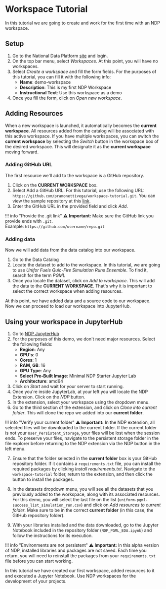 # Workspace Tutorial

In this tutorial we are going to create and work for the first time with an NDP workspace. 

## Setup

1. Go to the National Data Platform [site](https://nationaldataplatform.org/) and login.
2. On the top bar menu, select *Workspaces*. At this point, you will have no workspaces. 
3. Select *Create a workspace* and fill the form fields. For the purposes of this tutorial, you can fill it with the following info:
    - **Name**: demo-workspace
    - **Description**: This is my first NDP Workspace
    - **Instructional Text**: Use this workspace as a demo
4. Once you fill the form, click on *Open new workspace*. 

## Adding Resources

When a new workspace is launched, it automatically becomes the **current workspace**. All resources added from the catalog will be associated with this active workspace. If you have multiple workspaces, you can switch the **current workspace** by selecting the *Switch* button in the workspace box of the desired workspace. This will designate it as the **current workspace** moving forward.

### Adding GitHub URL

The first resource we'll add to the workspace is a GitHub repository.

1. Click on the **CURRENT WORKSPACE** box.
2. Select Add a GitHub URL. For this tutorial, use the following URL: `https://github.com/pramonettivega/workspace-tutorial.git`. You can view the sample repository at this [link](https://github.com/pramonettivega/workspace-tutorial).
3. Enter the GitHub URL in the provided field and click *Add*.

!!! info "Provide the .git link"
    ⚠️ **Important:** Make sure the GitHub link you provide ends with `.git`.  
    Example: `https://github.com/username/repo.git`

### Adding data

Now we will add data from the data catalog into our workspace.

1. Go to the Data Catalog
2. Locate the dataset to add to the workspace. In this tutorial, we are going to use *Unifor Fuels Quic-Fire Simulation Runs Ensemble*. To find it, search for the term *PGML*
3. Once you locate the dataset, click on *Add to workspace*. This will add the data to the **CURRENT WORKSPACE**. That's why it is important to select the correct workspace when adding resources.

At this point, we have added data and a source code to our workspace. Now we can proceed to load our workspace into JupyterHub. 

## Using your workspace in JupyterHub

1. Go to [NDP JupyterHub](https://ndp-jupyterhub.nrp-nautilus.io/hub/spawn)
2. For the purposes of this demo, we don't need major resources. Select the following fields:
    - **Region**: Any 
    - **GPU's**: 0
    - **Cores**: 1
    - **RAM, GB**: 16
    - **GPU Type**: Any
    - **Select Pre-Built Image**: Minimal NDP Starter Jupyter Lab
    - **Architecture**: amd64
3. Click on *Start* and wait for your server to start running. 
4. Once you're inside JupyterLab, at your left you will locate the NDP Extension. Click on the *NDP* button. 
5. In the extension, select your workspace using the dropdown menu. 
6. Go to the third section of the extension, and click on *Clone into current folder*. This will clone the repo we added into our **current folder**. 

!!! info "Verify your current folder"
    ⚠️ **Important:** In the NDP extension, all selected files will be downloaded to the current folder. If the current folder is not your `User_Persistent_Storage`, your files will be lost when the session ends. To preserve your files, navigate to the persistent storage folder in the file explorer before returning to the NDP extension via the NDP button in the left menu.

7. Ensure that the folder selected in the **current folder** box is your GitHub repository folder. If it contains a `requirements.txt` file, you can install the required packages by clicking *Install requirements.txt*. Navigate to the `workspace-tutorial` folder, return to the extension, and then click the button to install the packages.

8. In the datasets dropdown menu, you will see all the datasets that you previously added to the workspace, along with its associated resources. For this demo, you will select the last file on the list (`uniform-pgml-success_list_simulation_run.csv`) and click on *Add resources to current folder*. Make sure to be in the correct **current folder** (in this case, the GitHub repository folder).

9. With your libraries installed and the data downloaded, go to the Jupyter Notebook included in the repository folder (`NDP_PGML_EDA.ipynb`) and follow the instructions for its execution.

!!! info "Environments are not persistent"
    ⚠️ **Important:** In this alpha version of NDP, installed libraries and packages are not saved. Each time you return, you will need to reinstall the packages from your `requirements.txt` file before you can start working.


In this tutorial we have created our first workspace, added resources to it and executed a Jupyter Notebook. Use NDP workspaces for the development of your projects.